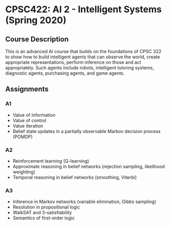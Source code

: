 # CPSC422: AI 2 - Intelligent Systems (Spring 2020)

## Course Description
This is an advanced AI course that builds on the foundations of CPSC 322 to show how to build intelligent agents that can observe the world, create appropriate representations, perform inference on those and act appropriately. Such agents include robots, intelligent tutoring systems, diagnostic agents, purchasing agents, and game agents.

## Assignments

### A1
- Value of information
- Value of control
- Value iteration
- Belief state updates in a partially observable Markov decision process (POMDP)

### A2
- Reinforcement learning (Q-learning)
- Approximate reasoning in belief networks (rejection sampling, likelihood weighting)
- Temporal reasoning in belief networks (smoothing, Viterbi)

### A3
- Inference in Markov networks (variable elimination, Gibbs sampling)
- Resolution in propositional logic
- WalkSAT and 3-satisfiability
- Semantics of first-order logic